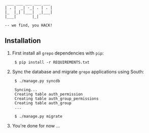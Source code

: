      ___ ___ ___ ___ ___
    | . |  _| -_| . | . |
    |_  |_| |___|  _|___|
    |___|       |_|

    -- we find, you HACK!


Installation
------------

1. First install all `grepo` dependencies with `pip`:

        $ pip install -r REQUIREMENTS.txt

2. Sync the database and migrate `grepo` applications using South:

        $ ./manage.py syncdb

        Syncing...
        Creating table auth_permission
        Creating table auth_group_permissions
        Creating table auth_group
        ...

        $ ./manage.py migrate

3. You're done for now ...
